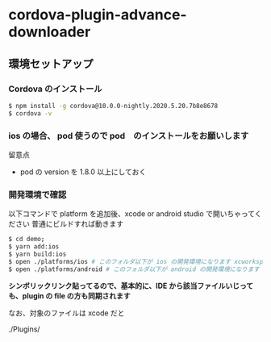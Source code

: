 # cordova-plugin-advance-downloader

## 環境セットアップ
### Cordova のインストール

```bash
$ npm install -g cordova@10.0.0-nightly.2020.5.20.7b8e8678
$ cordova -v 
```


### ios の場合、 pod 使うので pod　のインストールをお願いします

留意点
- pod の version を 1.8.0 以上にしておく


### 開発環境で確認
以下コマンドで platform を追加後、xcode or android studio で開いちゃってください
普通にビルドすれば動きます


```bash
$ cd demo;
$ yarn add:ios
$ yarn build:ios
$ open ./platforms/ios # このフォルダ以下が ios の開発環境になります xcworkspace を xcode で開いてください
$ open ./platforms/android # このフォルダ以下が android の開発環境になります android studio　から指定してください
```

**シンボリックリンク貼ってるので、基本的に、IDE から該当ファイルいじっても、plugin の file の方も同期されます**


なお、対象のファイルは xcode だと

./Plugins/